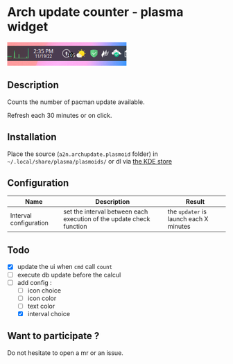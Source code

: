 # Arch update counter - plasma widget

![screenshot of the plugin](git-assets/img/screenshot.png)

## Description

Counts the number of pacman update available.

Refresh each 30 minutes or on click.

## Installation

Place the source (`a2n.archupdate.plasmoid` folder) in `~/.local/share/plasma/plasmoids/` or dl via [the KDE store](https://store.kde.org/browse?cat=418&ord=latest)

## Configuration

| Name | Description | Result |
|--|--|--|
| Interval configuration | set the interval between each execution of the update check function | the `updater` is launch each X minutes |

## Todo

- [x] update the ui when `cmd` call `count`
- [ ] execute db update before the calcul
- [ ] add config :
  - [ ] icon choice
  - [ ] icon color
  - [ ] text color
  - [x] interval choice

## Want to participate ?

Do not hesitate to open a mr or an issue.


